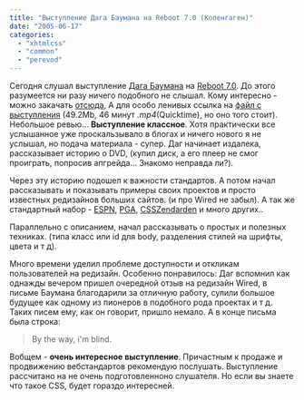 ```yaml
---
title: "Выступление Дага Баумана на Reboot 7.0 (Копенгаген)"
date: "2005-06-17"
categories: 
  - "xhtmlcss"
  - "common"
  - "perevod"
---
```


Сегодня слушал выступление [Дага Баумана](http://stopdesign.com/) на [Reboot 7.0](http://reboot.dk/reboot7/show/HomePage). До этого разумеется ни разу ничего подобного не слышал. Кому интересно - можно закачать [отсюда](http://www.archive.org/audio/audio-details-db.php?collection=opensource_audio&collectionid=Reboot70HallAspeakerssaturday), А для особо ленивых ссылка на [файл с выступления](http://www.archive.org/download/Reboot70HallAspeakerssaturday/5.Doug_Bowman.mp4) (49.2Mb, 46 минут _.mp4_(Quicktime), но оно того стоит). Небольшое ревью... **Выступление классное**. Хотя практически все услышанное уже проскальзывало в блогах и ничего нового я не услышал, но подача материала - супер. Даг начинает издалека, рассказывает историю о DVD, (купил диск, а его плеер не смог проиграть, попросив апгрейда... Знакомо неправда ли?).

Через эту историю подошел к важности стандартов. А потом начал рассказывать и показывать примеры своих проектов и просто известных редизайнов больших сайтов. (и про Wired не забыл). А так же стандартный набор - [ESPN](http://espn.go.com/), [PGA](http://pga.com/), [CSSZendarden](http://www.csszengarden.com/) и много других..

Параллельно с описанием, начал рассказывать о простых и полезных техниках. (типа класс или id для body, разделения стилей на шрифты, цвета и т д).

Много времени уделил проблеме доступности и откликам пользователей на редизайн. Особенно понравилось: Даг вспомнил как однажды вечером пришел очередной отзыв на редизайн Wired, в письме Баумана благодарили за отличную работу, сулили большое будущее как одному из пионеров в подобного рода проектах и т д. Таких писем ему, как он говорит, пришло немало. А в конце письма была строка:

> By the way, i'm blind.

Вобщем - **очень интересное выступление**. Причастным к продаже и продвижению вебстандартов рекомендую послушать. Выступление рассчитано на не очень подготовленноно слушателя. Но если вы знаете что такое CSS, будет гораздо интересней.
